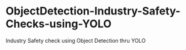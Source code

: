 # ObjectDetection-Industry-Safety-Checks-using-YOLO
Industry Safety check using Object Detection thru YOLO
